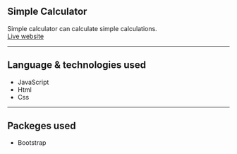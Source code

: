 ## **Simple Calculator**

Simple calculator can calculate simple calculations.
<br />
[Live website](https://irtiza1999.github.io/Simple-Calculator)

---

## **Language & technologies used**

* JavaScript
* Html
* Css
---

## **Packeges used**

* Bootstrap


